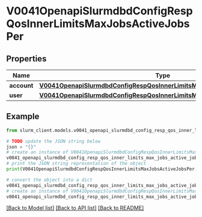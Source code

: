 # V0041OpenapiSlurmdbdConfigRespQosInnerLimitsMaxJobsActiveJobsPer


## Properties

Name | Type | Description | Notes
------------ | ------------- | ------------- | -------------
**account** | [**V0041OpenapiSlurmdbdConfigRespQosInnerLimitsMaxJobsActiveJobsPerAccount**](V0041OpenapiSlurmdbdConfigRespQosInnerLimitsMaxJobsActiveJobsPerAccount.md) |  | [optional] 
**user** | [**V0041OpenapiSlurmdbdConfigRespQosInnerLimitsMaxJobsActiveJobsPerUser**](V0041OpenapiSlurmdbdConfigRespQosInnerLimitsMaxJobsActiveJobsPerUser.md) |  | [optional] 

## Example

```python
from slurm_client.models.v0041_openapi_slurmdbd_config_resp_qos_inner_limits_max_jobs_active_jobs_per import V0041OpenapiSlurmdbdConfigRespQosInnerLimitsMaxJobsActiveJobsPer

# TODO update the JSON string below
json = "{}"
# create an instance of V0041OpenapiSlurmdbdConfigRespQosInnerLimitsMaxJobsActiveJobsPer from a JSON string
v0041_openapi_slurmdbd_config_resp_qos_inner_limits_max_jobs_active_jobs_per_instance = V0041OpenapiSlurmdbdConfigRespQosInnerLimitsMaxJobsActiveJobsPer.from_json(json)
# print the JSON string representation of the object
print(V0041OpenapiSlurmdbdConfigRespQosInnerLimitsMaxJobsActiveJobsPer.to_json())

# convert the object into a dict
v0041_openapi_slurmdbd_config_resp_qos_inner_limits_max_jobs_active_jobs_per_dict = v0041_openapi_slurmdbd_config_resp_qos_inner_limits_max_jobs_active_jobs_per_instance.to_dict()
# create an instance of V0041OpenapiSlurmdbdConfigRespQosInnerLimitsMaxJobsActiveJobsPer from a dict
v0041_openapi_slurmdbd_config_resp_qos_inner_limits_max_jobs_active_jobs_per_from_dict = V0041OpenapiSlurmdbdConfigRespQosInnerLimitsMaxJobsActiveJobsPer.from_dict(v0041_openapi_slurmdbd_config_resp_qos_inner_limits_max_jobs_active_jobs_per_dict)
```
[[Back to Model list]](../README.md#documentation-for-models) [[Back to API list]](../README.md#documentation-for-api-endpoints) [[Back to README]](../README.md)


